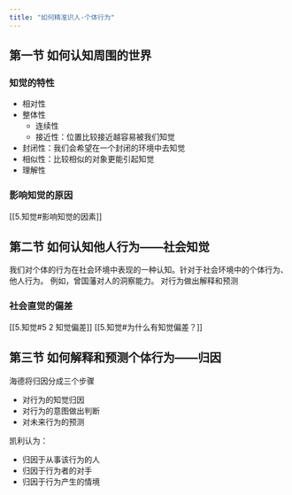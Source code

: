 ```yaml
---
title: "如何精准识人-个体行为"
---
```

## 第一节 如何认知周围的世界
### 知觉的特性
- 相对性
- 整体性
	- 连续性
	- 接近性：位置比较接近越容易被我们知觉
- 封闭性：我们会希望在一个封闭的环境中去知觉
- 相似性：比较相似的对象更能引起知觉
- 理解性
### 影响知觉的原因
[[5.知觉#影响知觉的因素]]
	
## 第二节 如何认知他人行为——社会知觉
我们对个体的行为在社会环境中表现的一种认知。针对于社会环境中的个体行为、他人行为。
例如，曾国藩对人的洞察能力。
对行为做出解释和预测
### 社会直觉的偏差
[[5.知觉#5 2 知觉偏差]]
[[5.知觉#为什么有知觉偏差？]]

## 第三节 如何解释和预测个体行为——归因
海德将归因分成三个步骤
- 对行为的知觉归因
- 对行为的意图做出判断
- 对未来行为的预测

凯利认为：
- 归因于从事该行为的人
- 归因于行为者的对手
- 归因于行为产生的情境